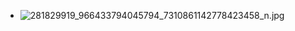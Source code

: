 - ![281829919_966433794045794_7310861142778423458_n.jpg](../assets/281829919_966433794045794_7310861142778423458_n_1661240369629_0.jpg)